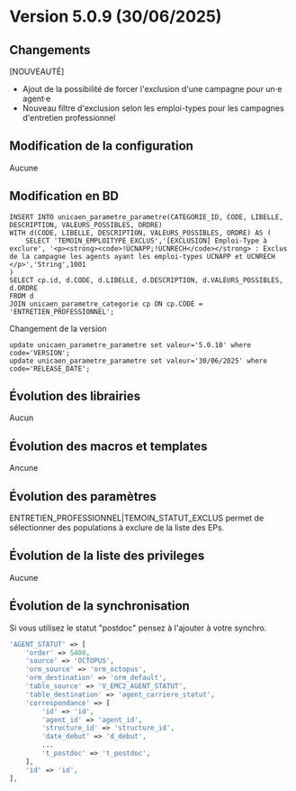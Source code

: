 # Version 5.0.9 (30/06/2025) 

## Changements 

[NOUVEAUTÉ]
* Ajout de la possibilité de forcer l'exclusion d'une campagne pour un·e agent·e
* Nouveau filtre d'exclusion selon les emploi-types pour les campagnes d'entretien professionnel

## Modification de la configuration

Aucune

## Modification en BD

```postgresql
INSERT INTO unicaen_parametre_parametre(CATEGORIE_ID, CODE, LIBELLE, DESCRIPTION, VALEURS_POSSIBLES, ORDRE)
WITH d(CODE, LIBELLE, DESCRIPTION, VALEURS_POSSIBLES, ORDRE) AS (
    SELECT 'TEMOIN_EMPLOITYPE_EXCLUS','[EXCLUSION] Emploi-Type à exclure', '<p><strong><code>!UCNAPP;!UCNRECH</code></strong> : Exclus de la campagne les agents ayant les emploi-types UCNAPP et UCNRECH  </p>','String',1001
)
SELECT cp.id, d.CODE, d.LIBELLE, d.DESCRIPTION, d.VALEURS_POSSIBLES,  d.ORDRE
FROM d
JOIN unicaen_parametre_categorie cp ON cp.CODE = 'ENTRETIEN_PROFESSIONNEL';
```

Changement de la version
```postgresql
update unicaen_parametre_parametre set valeur='5.0.10' where code='VERSION';
update unicaen_parametre_parametre set valeur='30/06/2025' where code='RELEASE_DATE';
```

## Évolution des librairies

Aucun

## Évolution des macros et templates

Ancune

## Évolution des paramètres

ENTRETIEN_PROFESSIONNEL|TEMOIN_STATUT_EXCLUS permet de sélectionner des populations à exclure de la liste des EPs. 

## Évolution de la liste des privileges

Aucune

## Évolution de la synchronisation

Si vous utilisez le statut "postdoc" pensez à l'ajouter à votre synchro.

```php
'AGENT_STATUT' => [
    'order' => 5400,
    'source' => 'OCTOPUS',
    'orm_source' => 'orm_octopus',
    'orm_destination' => 'orm_default',
    'table_source' => 'V_EMC2_AGENT_STATUT',
    'table_destination' => 'agent_carriere_statut',
    'correspondance' => [
        'id' => 'id',
        'agent_id' => 'agent_id',
        'structure_id' => 'structure_id',
        'date_debut' => 'd_debut',
        ...
        't_postdoc' => 't_postdoc',
    ],
    'id' => 'id',
],
```